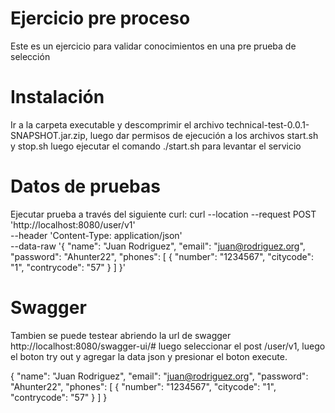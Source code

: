 # Ejercicio pre proceso
 Este es un ejercicio para validar conocimientos en una pre prueba de selección
 
# Instalación
 Ir a la carpeta executable y descomprimir el archivo technical-test-0.0.1-SNAPSHOT.jar.zip, 
 luego dar permisos de ejecución a los archivos start.sh y stop.sh luego ejecutar el comando ./start.sh para levantar el servicio
 
# Datos de pruebas
 Ejecutar prueba a través del siguiente curl:
 curl --location --request POST 'http://localhost:8080/user/v1' \
--header 'Content-Type: application/json' \
--data-raw '{
	"name": "Juan Rodriguez",
	"email": "juan@rodriguez.org",
	"password": "Ahunter22",
	"phones": [
		{
			"number": "1234567",
			"citycode": "1",
			"contrycode": "57"
		}
	]
}'

# Swagger
Tambien se puede testear abriendo la url de swagger http://localhost:8080/swagger-ui/# luego seleccionar el post /user/v1, 
luego el boton try out y agregar la data json y presionar el boton execute.

{
	"name": "Juan Rodriguez",
	"email": "juan@rodriguez.org",
	"password": "Ahunter22",
	"phones": [
		{
			"number": "1234567",
			"citycode": "1",
			"contrycode": "57"
		}
	]
}
